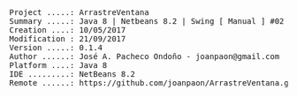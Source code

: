 <pre>

Project .....: ArrastreVentana
Summary .....: Java 8 | Netbeans 8.2 | Swing [ Manual ] #02
Creation ....: 10/05/2017
Modification : 21/09/2017
Version .....: 0.1.4
Author ......: José A. Pacheco Ondoño - joanpaon@gmail.com
Platform ....: Java 8
IDE .........: NetBeans 8.2
Remote ......: https://github.com/joanpaon/ArrastreVentana.git

</pre>
